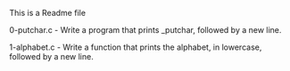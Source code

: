 This is a Readme file

0-putchar.c - Write a program that prints _putchar, followed by a new line.

1-alphabet.c - Write a function that prints the alphabet, in lowercase, followed by a new line.


